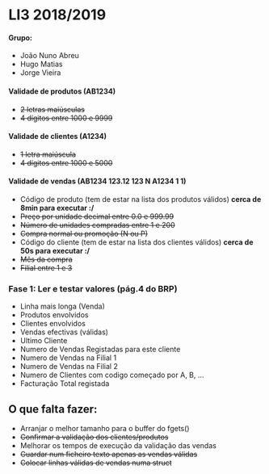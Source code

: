 # LI3 2018/2019

#### Grupo: 
* João Nuno Abreu
* Hugo Matias
* Jorge Vieira

#### Validade de produtos (AB1234)
* ~~2 letras maiúsculas~~
* ~~4 dígitos entre 1000 e 9999~~

#### Validade de clientes (A1234)
* ~~1 letra maiúscula~~
* ~~4 dígitos entre 1000 e 5000~~

#### Validade de vendas (AB1234 123.12 123 N A1234 1 1)
* Código de produto (tem de estar na lista dos produtos válidos) **cerca de 8min para executar :/**
* ~~Preço por unidade decimal entre 0.0 e 999.99~~
* ~~Número de unidades compradas entre 1 e 200~~
* ~~Compra normal ou promoção (N ou P)~~
* Código do cliente (tem de estar na lista dos clientes válidos) **cerca de 50s para executar :/**
* ~~Mês da compra~~
* ~~Filial entre 1 e 3~~

### Fase 1: Ler e testar valores (pág.4 do BRP)
* Linha mais longa (Venda)
* Produtos envolvidos
* Clientes envolvidos
* Vendas efectivas (válidas)
* Ultimo Cliente
* Numero de Vendas Registadas para este cliente
* Numero de Vendas na Filial 1
* Numero de Vendas na Filial 2
* Numero de Clientes com codigo começado por A, B, …
* Facturação Total registada

## O que falta fazer:
* Arranjar o melhor tamanho para o buffer do fgets()
* ~~Confirmar a validação dos clientes/produtos~~
* Melhorar os tempos de execução da validação das vendas
* ~~Guardar num ficheiro texto apenas as vendas válidas~~
* ~~Colocar linhas válidas de vendas numa struct~~